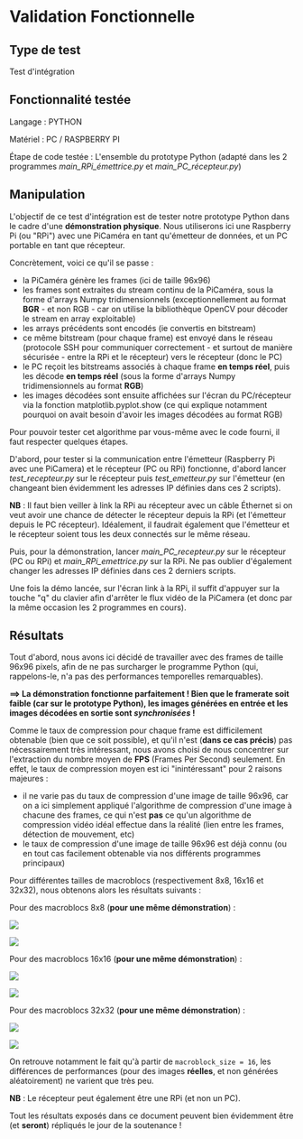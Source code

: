 # Validation Fonctionnelle

## Type de test 

Test d'intégration

## Fonctionnalité testée

Langage : PYTHON

Matériel : PC / RASPBERRY PI

Étape de code testée : L'ensemble du prototype Python (adapté dans les 2 programmes *main_RPi_émettrice.py* et *main_PC_récepteur.py*)

## Manipulation 

L'objectif de ce test d'intégration est de tester notre prototype Python dans le cadre d'une **démonstration physique**. Nous utiliserons ici une Raspberry Pi (ou "RPi") avec une PiCaméra en tant qu'émetteur de données, et un PC portable en tant que récepteur.

Concrètement, voici ce qu'il se passe :

- la PiCaméra génère les frames (ici de taille 96x96)
- les frames sont extraites du stream continu de la PiCaméra, sous la forme d'arrays Numpy tridimensionnels (exceptionnellement au format **BGR** - et non RGB - car on utilise la bibliothèque OpenCV pour décoder le stream en array exploitable)
- les arrays précédents sont encodés (ie convertis en bitstream)
- ce même bitstream (pour chaque frame) est envoyé dans le réseau (protocole SSH pour communiquer correctement - et surtout de manière sécurisée - entre la RPi et le récepteur) vers le récepteur (donc le PC)
- le PC reçoit les bitstreams associés à chaque frame **en temps réel**, puis les décode **en temps réel** (sous la forme d'arrays Numpy tridimensionnels au format **RGB**)
- les images décodées sont ensuite affichées sur l'écran du PC/récepteur via la fonction matplotlib.pyplot.show (ce qui explique notamment pourquoi on avait besoin d'avoir les images décodées au format RGB)

Pour pouvoir tester cet algorithme par vous-même avec le code fourni, il faut respecter quelques étapes.

D'abord, pour tester si la communication entre l'émetteur (Raspberry Pi avec une PiCamera) et le récepteur (PC ou RPi) fonctionne, d'abord lancer *test_recepteur.py* sur le récepteur puis *test_emetteur.py* sur l'émetteur (en changeant bien évidemment les adresses IP définies dans ces 2 scripts).

**NB** : Il faut bien veiller à link la RPi au récepteur avec un câble Éthernet si on veut avoir une chance de détecter le récepteur depuis la RPi (et l'émetteur depuis le PC récepteur). Idéalement, il faudrait également que l'émetteur et le récepteur soient tous les deux connectés sur le même réseau.

Puis, pour la démonstration, lancer *main_PC_recepteur.py* sur le récepteur (PC ou RPi) et *main_RPi_emettrice.py* sur la RPi. Ne pas oublier d'également changer les adresses IP définies dans ces 2 derniers scripts.

Une fois la démo lancée, sur l'écran link à la RPi, il suffit d'appuyer sur la touche "q" du clavier afin
d'arrêter le flux vidéo de la PiCamera (et donc par la même occasion les 2 programmes en cours).

## Résultats

Tout d'abord, nous avons ici décidé de travailler avec des frames de taille 96x96 pixels, afin de ne pas surcharger le programme Python (qui, rappelons-le, n'a pas des performances temporelles remarquables).

**==> La démonstration fonctionne parfaitement ! Bien que le framerate soit faible (car sur le prototype Python), les images générées en entrée et les images décodées en sortie sont *synchronisées* !**

Comme le taux de compression pour chaque frame est difficilement obtenable (bien que ce soit possible), et qu'il n'est (**dans ce cas précis**) pas nécessairement très intéressant, nous avons choisi de nous concentrer sur l'extraction du nombre moyen de **FPS** (Frames Per Second) seulement. En effet, le taux de compression moyen est ici "inintéressant" pour 2 raisons majeures :

- il ne varie pas du taux de compression d'une image de taille 96x96, car on a ici simplement appliqué l'algorithme de compression d'une image à chacune des frames, ce qui n'est **pas** ce qu'un algorithme de compression vidéo idéal effectue dans la réalité (lien entre les frames, détection de mouvement, etc)
- le taux de compression d'une image de taille 96x96 est déjà connu (ou en tout cas facilement obtenable via nos différents programmes principaux)

Pour différentes tailles de macroblocs (respectivement 8x8, 16x16 et 32x32), nous obtenons alors les résultats suivants :

Pour des macroblocs 8x8 (**pour une même démonstration**) :

![](./assets/test_RPi_8x8_émetteur.PNG)

![](./assets/test_RPi_8x8_récepteur.PNG)



Pour des macroblocs 16x16 (**pour une même démonstration**) :

![](./assets/test_RPi_16x16_émetteur.PNG)

![](./assets/test_RPi_16x16_récepteur.PNG)



Pour des macroblocs 32x32 (**pour une même démonstration**) :

![](./assets/test_RPi_32x32_émetteur.PNG)

![](./assets/test_RPi_32x32_récepteur.PNG)



On retrouve notamment le fait qu'à partir de `macroblock_size = 16`, les différences de performances (pour des images **réelles**, et non générées aléatoirement) ne varient que très peu.

**NB** : Le récepteur peut également être une RPi (et non un PC).



Tout les résultats exposés dans ce document peuvent bien évidemment être (et **seront**) répliqués le jour de la soutenance !